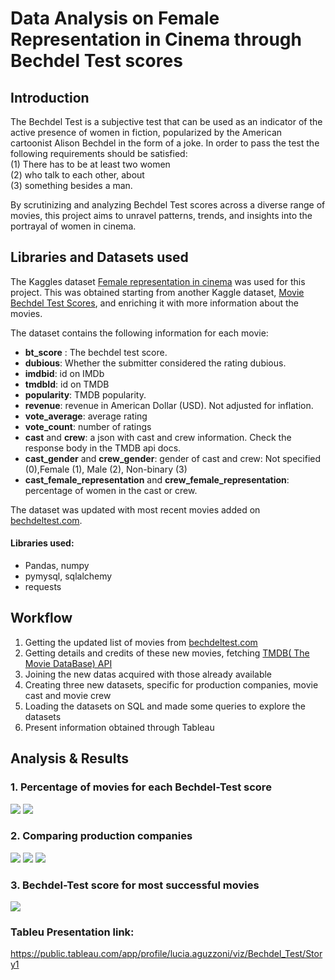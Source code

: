 # Data Analysis on Female Representation in Cinema through Bechdel Test scores


## Introduction
The Bechdel Test is a subjective test that can be used as an indicator of the active presence of women in fiction, popularized by the American cartoonist Alison Bechdel in the form of a joke.
In order to pass the test the following requirements should be satisfied: <br> (1) There has to be at least two women
<br>(2) who talk to each other, about 
<br>(3) something besides a man. 

By scrutinizing and analyzing Bechdel Test scores across a diverse range of movies, this project aims to unravel patterns, trends, and insights into the portrayal of women in cinema. 


## Libraries and Datasets used
The Kaggles dataset [Female representation in cinema](https://www.kaggle.com/datasets/vinifm/female-representation-in-cinema) was used for this project. This was obtained starting from another Kaggle dataset, [Movie Bechdel Test Scores](https://www.kaggle.com/datasets/alisonyao/movie-bechdel-test-scores), and enriching it with more information about the movies.

The dataset contains the following information for each movie: <br>
- **bt_score** : The bechdel test score.
- **dubious**: Whether the submitter considered the rating dubious.
- **imdbid**: id on IMDb
- **tmdbId**: id on TMDB
- **popularity**: TMDB popularity.
- **revenue**: revenue in American Dollar (USD). Not adjusted for inflation.
- **vote_average**: average rating
- **vote_count**: number of ratings
- **cast** and **crew**: a json with cast and crew information. Check the response body in the TMDB api docs.
- **cast_gender** and **crew_gender**: gender of cast and crew: Not specified (0),Female (1), Male (2), Non-binary (3)
- **cast_female_representation** and **crew_female_representation**: percentage of women in the cast or crew.

The dataset was updated with most recent movies added on [bechdeltest.com](https://bechdeltest.com/).


#### Libraries used:
- Pandas, numpy
- pymysql, sqlalchemy
- requests


## Workflow
1. Getting the updated list of movies from [bechdeltest.com](https://bechdeltest.com/)
2. Getting details and credits of these new movies, fetching [TMDB( The Movie DataBase) API](https://developer.themoviedb.org/docs)
3. Joining the new datas acquired with those already available
4. Creating three new datasets, specific for production companies, movie cast and movie crew
5. Loading the datasets on SQL and made some queries to explore the datasets
6. Present information obtained through Tableau


## Analysis & Results

### 1. Percentage of movies for each Bechdel-Test score

<img src=https://github.com/luciaaguzzoni/project-IV/blob/main/figures/1.1.png />

<img src=https://github.com/luciaaguzzoni/project-IV/blob/main/figures/1.2.png />

### 2. Comparing production companies 

<img src=https://github.com/luciaaguzzoni/project-IV/blob/main/figures/2.1.png />

<img src=https://github.com/luciaaguzzoni/project-IV/blob/main/figures/2.2.png />

<img src=https://github.com/luciaaguzzoni/project-IV/blob/main/figures/3.1.png />

### 3. Bechdel-Test score for most successful movies

<img src=https://github.com/luciaaguzzoni/project-IV/blob/main/figures/4.png />



<br>

### Tableu Presentation link: 
https://public.tableau.com/app/profile/lucia.aguzzoni/viz/Bechdel_Test/Story1
